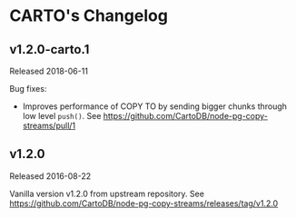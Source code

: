 # CARTO's Changelog

## v1.2.0-carto.1
Released 2018-06-11

Bug fixes:
 * Improves performance of COPY TO by sending bigger chunks through low level `push()`. See https://github.com/CartoDB/node-pg-copy-streams/pull/1

## v1.2.0
Released 2016-08-22

Vanilla version v1.2.0 from upstream repository. See https://github.com/CartoDB/node-pg-copy-streams/releases/tag/v1.2.0
